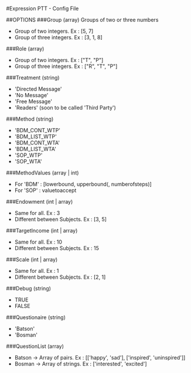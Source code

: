 #Expression PTT - Config File

##OPTIONS
###Group (array)
Groups of two or three numbers
* Group of two integers. Ex : [5, 7]
* Group of three integers. Ex : [3, 1, 8]

###Role (array)
* Group of two integers. Ex : ["T", "P"]
* Group of three integers. Ex : ["R", "T", "P"]

###Treatment (string)
* 'Directed Message'
* 'No Message'
* 'Free Message'
* 'Readers' (soon to be called 'Third Party')

###Method (string)
* 'BDM_CONT_WTP'
* 'BDM_LIST_WTP'
* 'BDM_CONT_WTA'
* 'BDM_LIST_WTA'
* 'SOP_WTP'
* 'SOP_WTA'

###MethodValues (array | int)
* For 'BDM' : [lowerbound, upperbound(, numberofsteps)]
* For 'SOP' : valuetoaccept

###Endowment (int | array)
* Same for all. Ex : 3
* Different between Subjects. Ex : [3, 5]

###TargetIncome (int | array)
* Same for all. Ex : 10
* Different between Subjects. Ex : 15

###Scale (int | array)
* Same for all. Ex : 1
* Different between Subjects. Ex : [2, 1]

###Debug (string)
* TRUE
* FALSE

###Questionaire (string)
* 'Batson'
* 'Bosman'

###QuestionList (array)
* Batson -> Array of pairs. Ex : [['happy', 'sad'], ['inspired', 'uninspired']]
* Bosman -> Array of strings. Ex : ['interested', 'excited']
